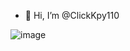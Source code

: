 - 👋 Hi, I’m @ClickKpy110

![image](https://github.com/ClickKpy110/ClickKpy110/assets/158120721/d4ce185c-4052-4f8d-9e60-b3f04f406865)
